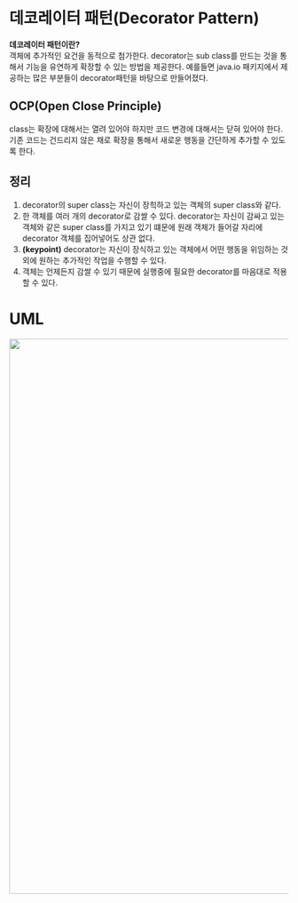 데코레이터 패턴(Decorator Pattern)
=================================
**데코레이터 패턴이란?**<br>
객체에 추가적인 요건을 동적으로 첨가한다. decorator는 sub class를 만드는 것을 통해서 기능을 유연하게 확장할 수 있는 방법을 제공한다. 
예를들면 java.io 패키지에서 제공하는 많은 부분들이 decorator패턴을 바탕으로 만들어졌다.

## OCP(Open Close Principle)
class는 확장에 대해서는 열려 있어야 하지만 코드 변경에 대해서는 닫혀 있어야 한다. <br>
기존 코드는 건드리지 않은 채로 확장을 통해서 새로운 행동을 간단하게 추가할 수 있도록 한다.

## 정리
1. decorator의 super class는 자신이 장힉하고 있는 객체의 super class와 같다.
2. 한 객체를 여러 개의 decorator로 감쌀 수 있다.
decorator는 자신이 감싸고 있는 객체와 같은 super class를 가지고 있기 떄문에 원래 객체가 들어갈 자리에 decorator 객체를 집어넣어도 상관 없다.
3. **(keypoint)** decorator는 자신이 장식하고 있는 객체에서 어떤 행동을 위임하는 것 외에 원하는 추가적인 작업을 수행할 수 있다. 
4. 객체는 언제든지 감쌀 수 있기 때문에 실행중에 필요한 decorator를 마음대로 적용할 수 있다.

# UML
<img width="1000" src="https://www.tutorialspoint.com/design_pattern/images/decorator_pattern_uml_diagram.jpg">
